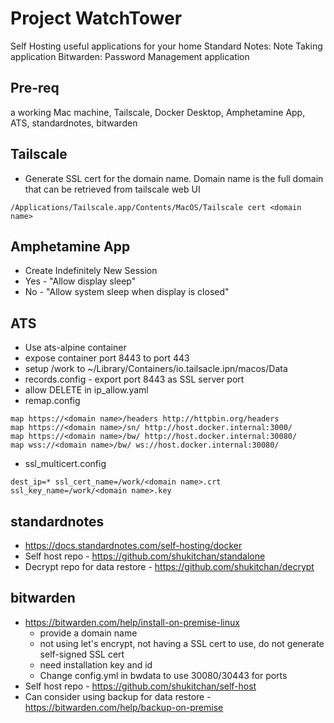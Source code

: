# Project WatchTower

Self Hosting useful applications for your home
Standard Notes: Note Taking application
Bitwarden: Password Management application

## Pre-req

a working Mac machine, Tailscale, Docker Desktop, Amphetamine App, ATS, standardnotes, bitwarden

## Tailscale
* Generate SSL cert for the domain name. Domain name is the full domain that can be retrieved from tailscale web UI
```
/Applications/Tailscale.app/Contents/MacOS/Tailscale cert <domain name>
```

## Amphetamine App
* Create Indefinitely New Session
* Yes - "Allow display sleep"
* No - "Allow system sleep when display is closed"
 
## ATS
* Use ats-alpine container
* expose container port 8443 to port 443
* setup /work to ~/Library/Containers/io.tailsacle.ipn/macos/Data
* records.config - export port 8443 as SSL server port
* allow DELETE in ip_allow.yaml
* remap.config
```
map https://<domain name>/headers http://httpbin.org/headers
map https://<domain name>/sn/ http://host.docker.internal:3000/
map https://<domain name>/bw/ http://host.docker.internal:30080/
map wss://<domain name>/bw/ ws://host.docker.internal:30080/
```
* ssl_multicert.config
```
dest_ip=* ssl_cert_name=/work/<domain name>.crt ssl_key_name=/work/<domain name>.key
```

## standardnotes
* https://docs.standardnotes.com/self-hosting/docker
* Self host repo - https://github.com/shukitchan/standalone
* Decrypt repo for data restore - https://github.com/shukitchan/decrypt

## bitwarden
* https://bitwarden.com/help/install-on-premise-linux
  * provide a domain name
  * not using let's encrypt, not having a SSL cert to use, do not generate self-signed SSL cert
  * need installation key and id
  * Change config.yml in bwdata to use 30080/30443 for ports
* Self host repo - https://github.com/shukitchan/self-host
* Can consider using backup for data restore - https://bitwarden.com/help/backup-on-premise

